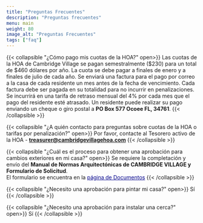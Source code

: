 ```yaml
---
title: "Preguntas Frecuentes"
description: "Preguntas frecuentes"
menu: main
weight: 80
image_alt: "Preguntas Frecuentes"
tags: ["faq"]
---
```

{{< collapsible "¿Cómo pago mis cuotas de la HOA?"  open>}}
Las cuotas de la HOA de Cambridge Village se pagan semestralmente ($230) para un total de $460 dólares por año. La cuota se debe pagar a finales de enero y a finales de julio de cada año. Se enviará una factura para el pago por correo a la casa de cada residente un mes antes de la fecha de vencimiento. Cada factura debe ser pagada en su totalidad para no incurrir en penalizaciones. Se incurrirá en una tarifa de retraso mensual del 4% por cada mes que el pago del residente esté atrasado. Un residente puede realizar su pago enviando un cheque o giro postal a <strong>PO Box 577 Ocoee FL, 34761</strong>.
{{< /collapsible >}}

{{< collapsible "¿A quién contacto para preguntas sobre cuotas de la HOA o tarifas por penalización?"  open>}}
Por favor, contacte al Tesorero activo de la HOA - <strong><a href = "mailto: treasurer@cambridgevillagehoa.com">treasurer@cambridgevillagehoa.com</a></strong>
{{< /collapsible >}}

{{< collapsible "¿Cuál es el proceso para obtener una aprobación para cambios exteriores en mi casa?"  open>}}
Se requiere la completación y envío del <strong>Manual de Normas Arquitectónicas de CAMBRIDGE VILLAGE y Formulario de Solicitud</strong>. <br>El formulario se encuentra en la <a href="/documents" style="color: #00008b;">página de Documentos</a>
{{< /collapsible >}}

{{< collapsible "¿Necesito una aprobación para pintar mi casa?"  open>}}
Sí
{{< /collapsible >}}

{{< collapsible "¿Necesito una aprobación para instalar una cerca?"  open>}}
Sí
{{< /collapsible >}}




